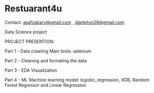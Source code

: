 # Restuarant4u
Contact: asafzabary@gmail.com , idanbiton28@gmail.com 

Data Science project

PROJECT PRESENTION:

Part 1 - Data crawling Main tools: selenium

Part 2 - Cleaning and formating the data

Part 3 - EDA Visualization

Part 4 - ML Machine learning model: logistic_regression, XGB, Random Forest Regressor and Linear Regression
